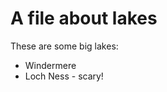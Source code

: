 A file about lakes
==================

These are some big lakes:

* Windermere
* Loch Ness - scary!
